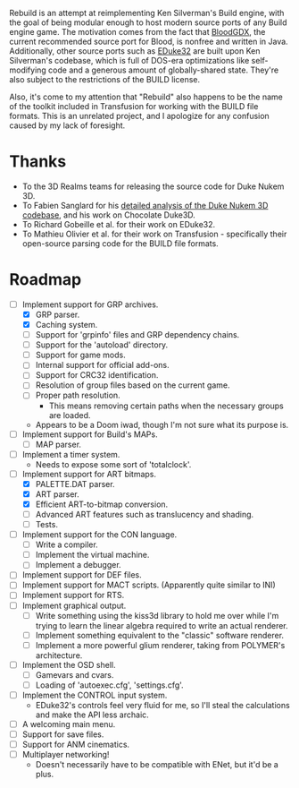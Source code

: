 Rebuild is an attempt at reimplementing Ken Silverman's Build engine, with the
goal of being modular enough to host modern source ports of any Build engine
game. The motivation comes from the fact that [BloodGDX][1], the current
recommended source port for Blood, is nonfree and written in Java. Additionally,
other source ports such as [EDuke32][2] are built upon Ken Silverman's codebase,
which is full of DOS-era optimizations like self-modifying code and a generous
amount of globally-shared state. They're also subject to the restrictions of the
BUILD license.

Also, it's come to my attention that "Rebuild" also happens to be the name of
the toolkit included in Transfusion for working with the BUILD file formats.
This is an unrelated project, and I apologize for any confusion caused by my
lack of foresight.


# Thanks

- To the 3D Realms teams for releasing the source code for Duke Nukem 3D.
- To Fabien Sanglard for his [detailed analysis of the Duke Nukem 3D codebase][3], and his work on Chocolate Duke3D.
- To Richard Gobeille et al. for their work on EDuke32.
- To Mathieu Olivier et al. for their work on Transfusion - specifically their open-source parsing code for the BUILD file formats.


# Roadmap

- [ ] Implement support for GRP archives.
  - [x] GRP parser.
  - [x] Caching system.
  - [ ] Support for 'grpinfo' files and GRP dependency chains.
  - [ ] Support for the 'autoload' directory.
  - [ ] Support for game mods.
  - [ ] Internal support for official add-ons.
  - [ ] Support for CRC32 identification.
  - [ ] Resolution of group files based on the current game.
  - [ ] Proper path resolution.
    - This means removing certain paths when the necessary groups are loaded.
  - Appears to be a Doom iwad, though I'm not sure what its purpose is.
- [ ] Implement support for Build's MAPs.
  - [ ] MAP parser.
- [ ] Implement a timer system.
  - Needs to expose some sort of 'totalclock'.
- [ ] Implement support for ART bitmaps.
  - [x] PALETTE.DAT parser.
  - [x] ART parser.
  - [x] Efficient ART-to-bitmap conversion.
  - [ ] Advanced ART features such as translucency and shading.
  - [ ] Tests.
- [ ] Implement support for the CON language.
  - [ ] Write a compiler.
  - [ ] Implement the virtual machine.
  - [ ] Implement a debugger.
- [ ] Implement support for DEF files.
- [ ] Implement support for MACT scripts. (Apparently quite similar to INI)
- [ ] Implement support for RTS.
- [ ] Implement graphical output.
  - [ ] Write something using the kiss3d library to hold me over while I'm trying to learn the linear algebra required to write an actual renderer.
  - [ ] Implement something equivalent to the "classic" software renderer.
  - [ ] Implement a more powerful glium renderer, taking from POLYMER's architecture.
- [ ] Implement the OSD shell.
  - [ ] Gamevars and cvars.
  - [ ] Loading of 'autoexec.cfg', 'settings.cfg'.
- [ ] Implement the CONTROL input system.
  - EDuke32's controls feel very fluid for me, so I'll steal the calculations and make the API less archaic.
- [ ] A welcoming main menu.
- [ ] Support for save files.
- [ ] Support for ANM cinematics.
- [ ] Multiplayer networking!
  - Doesn't necessarily have to be compatible with ENet, but it'd be a plus.


[1]: https://blood-wiki.org/index.php/BloodGDX
[2]: http://eduke32.com/
[3]: http://fabiensanglard.net/duke3d/index.php
